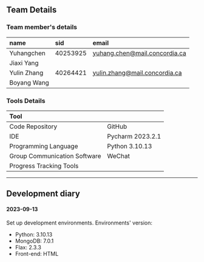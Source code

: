 ## Team Details

### Team member's details

| name        | sid      | email                         |
| :---------- | :------- | :---------------------------- |
| Yuhangchen  | 40253925 | yuhang.chen@mail.concordia.ca |
| Jiaxi Yang  |          |                               |
| Yulin Zhang | 40264421 | yulin.zhang@mail.concordia.ca |
| Boyang Wang |          |                               |

### Tools Details

| Tool                         |                  |
| :--------------------------- | :--------------- |
| Code Repository              | GitHub           |
| IDE                          | Pycharm 2023.2.1 |
| Programming Language         | Python 3.10.13   |
| Group Communication Software | WeChat           |
| Progress Tracking Tools      |                  |

------------------------------------------

##  Development diary






#### 2023-09-13

Set up development environments. Environments' version:
* Python: 3.10.13
* MongoDB: 7.0.1
* Flax: 2.3.3
* Front-end: HTML

